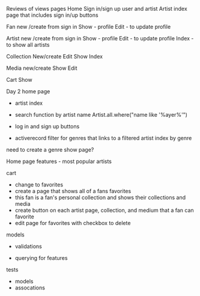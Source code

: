 Reviews of views pages
Home
Sign in/sign up user and artist
Artist index page that includes sign in/up buttons

Fan
new /create from sign in
Show - profile
Edit - to update profile

Artist 
new /create from sign in
Show - profile
Edit - to update profile
Index - to show all artists 

Collection
New/create
Edit
Show
Index 

Media
new/create
Show
Edit 

Cart
Show

Day 2
home page
  - artist index
  - search function by artist name
      Artist.all.where("name like '%ayer%'")
  - log in and sign up buttons
  
  - activerecord filter for genres that links to a filtered artist index by genre

  need to create a genre show page?

  
  Home page features
    - most popular artists

cart
 - change to favorites
 - create a page that shows all of a fans favorites
  - this fan is a fan's personal collection and shows their collections and media
 - create button on each artist page, collection, and medium that a fan can favorite
 - edit page for favorites with checkbox to delete 

models
  - validations

  
  - querying for features


tests
  - models
  - assocations

